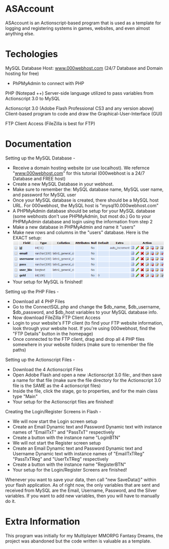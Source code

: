 # ASAccount
ASAccount is an Actionscript-based program that is used as a template for logging and registering systems in games, websites, and even almost anything else.

# Techologies
MySQL Database
Host: www.000webhost.com (24/7 Database and Domain hosting for free)
- PhPMyAdmin to connect with PHP

PHP (Notepad ++)
Server-side language utilized to pass variables from Actionscript 3.0 to MySQL

Actionscript 3.0 (Adobe Flash Professional CS3 and any version above)
Client-based program to code and draw the Graphical-User-Interface (GUI)

FTP Client Access (FileZilla is best for FTP)

# Documentation
Setting up the MySQL Database -
- Receive a domain hosting website (or use localhost). We refernce "www.000webhost.com" for this tutorial (000webhost is a 24/7 Database and FREE host)
-  Create a new MySQL Database in your webhost. 
- Make sure to remember the: MySQL database name, MySQL user name, and password for MySQL user
-  Once your MySQL database is created, there should be a MySQL host URL. For 000webhost, the MySQL host is "mysql10.000webhost.com"
- A PHPMyAdmin database should be setup for your MySQL database (some webhosts don't use PHPMyAdmin, but most do.) Go to your PHPMyAdmin database and login using the information from step 2
- Make a new database in PHPMyAdmin and name it "users"
- Make new rows and columns in the "users" database. Here is the EXACT setup:
![Alt text](/Pictures/mysql_setup.PNG)
- Your setup for MySQL is finished!

Setting up the PHP Files -
- Download all 4 PHP Files
- Go to the ConnectSQL.php and change the $db_name, $db_username, $db_password, and $db_host variables to your MySQL database info.
- Now download FileZilla FTP Client Access
- Login to your website's FTP client (to find your FTP website information, look through your website host. If you're using 000webhost, find the "FTP Details" button in the homepage)
- Once connected to the FTP client, drag and drop all 4 PHP files somewhere in your website folders (make sure to remember the
file paths)

Setting up the Actionscript Files -
- Download the 4 Actionscript Files
- Open Adobe Flash and open a new :Actionscript 3.0 file:, and then save a name for that file (make sure the file directory for the Actionscript 3.0 file is the SAME as the 4 actionscript files)
- Inside the file, click the stage, go to properties, and for the main class type "Main"
- Your setup for the Actionscript files are finished!

Creating the Login/Register Screens in Flash -
- We will now start the Login screen setup
- Create an Email Dynamic text and Password Dynamic text with instance names of "EmailTxT" and "PassTxT" respectively
- Create a button with the instance name "LoginBTN"
- We will not start the Register screen setup
- Create an Email Dynamic text and Password Dynamic text and Username Dynamic text with instance names of "EmailTxTReg" "PassTxTReg" and "UserTxTReg" respectively
- Create a button with the instance name "RegisterBTN"
- Your setup for the Login/Register Screens are finished!

Whenever you want to save your data, then call "new SaveData()" within your flash application.
As of right now, the only variables that are sent and received from MySQL are the Email, Username, Password, and the Silver variables.
If you want to add new variables, then you will have to manually do it.

# Extra Information
This program was initially for my Multiplayer MMORPG Fantasy Dreams, the project was abandoned but the code written
is valuable as a template.
